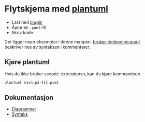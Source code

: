 # Flytskjema med [plantuml](https://plantuml.com/)

- Last ned [plugin](https://marketplace.visualstudio.com/items?itemName=jebbs.plantuml)
- Åpne en `.puml`-fil
- Skriv kode

Det ligger noen eksempler i denne mappen. [bruker-innlogging.puml](./bruker-innlogging.puml) beskriver noe av syntaksen i kommentarer.

## Kjøre plantuml

Hvis du ikke bruker vscode-extensionsn, kan du kjøre kommandoen

```sh
plantuml navn-på-fil.puml
```

## Dokumentasjon

- [Diagrammer](https://plantuml.com/activity-diagram-beta)
- [Syntaks](https://plantuml.com/commons)
